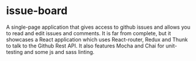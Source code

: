 # issue-board
A single-page application that gives access to github issues and allows you to read and edit issues and comments. It is far from complete, but it showcases a React application which uses React-router, Redux and Thunk to talk to the Github Rest API. It also features Mocha and Chai for unit-testing and some js and sass linting. 
